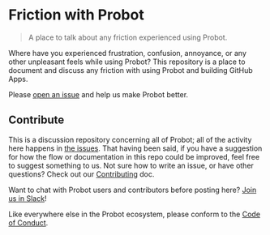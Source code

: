 # Friction with Probot

> A place to talk about any friction experienced using Probot.

Where have you experienced frustration, confusion, annoyance, or any other unpleasant feels while using Probot? This repository is a place to document and discuss any friction with using Probot and building GitHub Apps.

Please [open an issue](https://github.com/probot/friction/issues/new) and help us make Probot better.

## Contribute

This is a discussion repository concerning all of Probot; all of the activity here happens in [the issues](https://github.com/probot/friction/issues). That having been said, if you have a suggestion for how the flow or documentation in this repo could be improved, feel free to suggest something to us. Not sure how to write an issue, or have other questions? Check out our [Contributing](CONTRIBUTING.md) doc.

Want to chat with Probot users and contributors before posting here? [Join us in Slack](https://probot-slackin.herokuapp.com/)!

Like everywhere else in the Probot ecosystem, please conform to the [Code of Conduct](https://github.com/probot/probot/blob/master/CODE_OF_CONDUCT.md).
